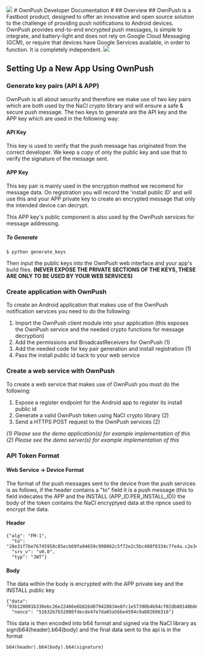 <img src="https://ownpush.com/wp-content/uploads/2016/02/ownpush_128-logoSpelledout.png">
# OwnPush Developer Documentation #
## Overview ##
OwnPush is a Fastboot product, designed to offer an innovative and open source solution to the challenge of providing push notifications to Android devices. OwnPush provides end-to-end encrypted push messages, is simple to integrate, and battery-light and does not rely on Google Cloud Messaging (GCM), or require that devices have Google Services available, in order to function. It is completely independent.  
  <img src="https://ownpush.com/wp-content/uploads/2016/02/ownpush_structural.png">

## Setting Up a New App Using OwnPush ##
### Generate key pairs (API & APP) ###
OwnPush is all about security and therefore we make use of two key pairs which are both used by the NaCl crypto library and will ensure a safe & secure push message. The two keys to generate are the API key and the APP key which are used in the following way:
#### API Key ####
This key is used to verify that the push message has originated from the correct developer. We keep a copy of only the public key and use that to verify the signature of the message sent.
#### APP Key ####
This key pair is mainly used in the encryption method we recomend for message data. On registration you will record the 'install public ID' and will use this and your APP private key to create an encrypted message that only the intended device can decrypt.

This APP key's public component is also used by the OwnPush services for message addressing. 

##### To Generate #####
```$ python generate_keys```

Then input the public keys into the OwnPush web interface and your app's build files. 
**(NEVER EXPOSE THE PRIVATE SECTIONS OF THE KEYS, THESE ARE ONLY TO BE USED BY YOUR WEB SERVICES)**

### Create application with OwnPush ###
To create an Android application that makes use of the OwnPush notification services you need to do the following:
1. Import the OwnPush client module into your application (this exposes the OwnPush service and the needed crypto functions for message decryption)
2. Add the permissions and BroadcastReceivers for OwnPush (1)
3. Add the needed code for key pair generation and install registration (1)
4. Pass the install public id back to your web service
  
### Create a web service with OwnPush ###
To create a web service that makes use of OwnPush you must do the following:  
1. Expose a register endpoint for the Android app to register its install public id
2. Generate a valid OwnPush token using NaCl crypto library (2)
3. Send a HTTPS POST request to the OwnPush services (2)

*(1) Please see the demo application(s) for example implementation of this*  
*(2) Please see the demo server(s) for example implementation of this*  

### API Token Format ###
#### Web Service -> Device Format ####
The format of the push messages sent to the device from the push services is as follows, if the header contains a "to" field it is a push message (this to field indecates the APP and the INSTALL (APP_ID.PER_INSTALL_ID)) the body of the token contains the NaCl encryptyed data at the npnce used to encrypt the data.

#### Header ####
```
{"alg": "FM-1", 
  "to": "28e31f7be76745958c85ecb69fa94659c998062c5f72e2c5bc408f8334c7fe4a.c2e34f9a1fe70f2afa16b3c0e6a2c9c37a69620ff0b603f82c2c3eb5b8f2e44e", 
  "srv_v": "v0.0", 
  "typ": "JWT"}
```

#### Body ####
The data within the body is encrypted with the APP private key and the INSTALL public key
```
{"data": "93b120001b338ebc26e22466e6b826d079420834e8fc1e57390b4b94cf02db80140b660264fc69aac4a9a1c7a8c5c0fae710b5d625e6ed59", 
  "nonce": "51632b7b52080fdecde47e7da65a56be4594c9a882686316"}
```
This data is then encoded into b64 format and signed via the NaCl library as sign(b64(header).b64(body) and the final data sent to the api is in the format

```
b64(header).b64(body).b64(signature)
```
